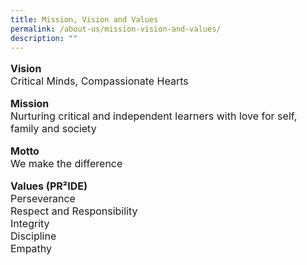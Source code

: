 ```yaml
---
title: Mission, Vision and Values
permalink: /about-us/mission-vision-and-values/
description: ""
---
```

<font size="3">
<p><strong>Vision<br /></strong>Critical Minds, Compassionate Hearts</p>
<p><strong>Mission<br /></strong>Nurturing critical and independent learners with love for self, family and society</p>
<p><strong>Motto<br /></strong>We make the difference</p>
<p><strong>Values (PR&sup2;IDE) <br /></strong>Perseverance<br />Respect and Responsibility<br />Integrity<br />Discipline<br />Empathy</font></p>